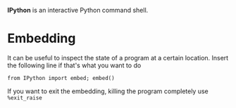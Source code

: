 **IPython** is an interactive Python command shell.

# Embedding

It can be useful to inspect the state of a program at a certain location. Insert the following line if that's what you want to do

```
from IPython import embed; embed()
```

If you want to exit the embedding, killing the program completely use `%exit_raise`